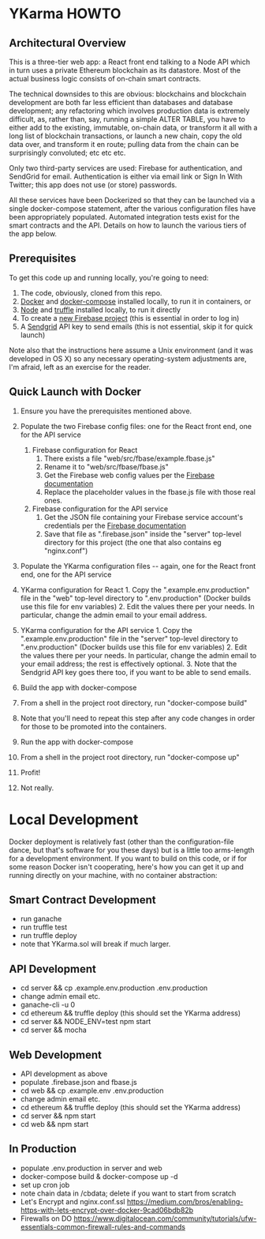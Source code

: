 
YKarma HOWTO
============

Architectural Overview
----------------------

This is a three-tier web app: a React front end talking to a Node API which in turn uses a private Ethereum blockchain as its datastore.
Most of the actual business logic consists of on-chain smart contracts.

The technical downsides to this are obvious: blockchains and blockchain development are both far less efficient than databases and database
development; any refactoring which involves production data is extremely difficult, as, rather than, say, running a simple ALTER TABLE, you
have to either add to the existing, immutable, on-chain data, or transform it all with a long list of blockchain transactions, or launch a
new chain, copy the old data over, and transform it en route; pulling data from the chain can be surprisingly convoluted; etc etc etc.

Only two third-party services are used: Firebase for authentication, and SendGrid for email. Authentication is either via email link or
Sign In With Twitter; this app does not use (or store) passwords.

All these services have been Dockerized so that they can be launched via a single docker-compose statement, after the various configuration
files have been appropriately populated. Automated integration tests exist for the smart contracts and the API. Details on how to launch
the various tiers of the app below.


Prerequisites
-------------

To get this code up and running locally, you're going to need:
1. The code, obviously, cloned from this repo.
2. [Docker](https://docs.docker.com/install/) and [docker-compose](https://docs.docker.com/compose/install/) installed locally, to run it in containers, or
3. [Node](https://nodejs.org/en/) and [truffle](https://truffleframework.com/) installed locally, to run it directly
4. To create a [new Firebase project](https://console.firebase.google.com/) (this is essential in order to log in)
5. A [Sendgrid](https://signup.sendgrid.com/) API key to send emails (this is not essential, skip it for quick launch)

Note also that the instructions here assume a Unix environment (and it was developed in OS X) so any necessary
operating-system adjustments are, I'm afraid, left as an exercise for the reader.

Quick Launch with Docker
------------------------

1. Ensure you have the prerequisites mentioned above.

2. Populate the two Firebase config files: one for the React front end, one for the API service
    1. Firebase configuration for React
        1. There exists a file "web/src/fbase/example.fbase.js"
        2. Rename it to "web/src/fbase/fbase.js"
        3. Get the Firebase web config values per the [Firebase documentation](https://firebase.google.com/docs/web/setup)
        4. Replace the placeholder values in the fbase.js file with those real ones.
    2. Firebase configuration for the API service
        1. Get the JSON file containing your Firebase service account's credentials per the [Firebase documentation](https://firebase.google.com/docs/admin/setup)
        2. Save that file as ".firebase.json" inside the "server" top-level directory for this project (the one that also contains eg "nginx.conf")

3. Populate the YKarma configuration files -- again, one for the React front end, one for the API service
  1. YKarma configuration for React
    1. Copy the ".example.env.production" file in the "web" top-level directory to ".env.production" (Docker builds use this file for env variables)
    2. Edit the values there per your needs. In particular, change the admin email to your email address.
  1. YKarma configuration for the API service
    1. Copy the ".example.env.production" file in the "server" top-level directory to ".env.production" (Docker builds use this file for env variables)
    2. Edit the values there per your needs. In particular, change the admin email to your email address; the rest is effectively optional.
    3. Note that the Sendgrid API key goes there too, if you want to be able to send emails.

4. Build the app with docker-compose
  1. From a shell in the project root directory, run "docker-compose build"
  2. Note that you'll need to repeat this step after any code changes in order for those to be promoted into the containers.

5. Run the app with docker-compose
  1. From a shell in the project root directory, run "docker-compose up"

6. Profit!
  1. Not really.


Local Development
=================

Docker deployment is relatively fast (other than the configuration-file dance, but that's software for you these days)
but is a little too arms-length for a development environment. If you want to build on this code, or if for some reason
Docker isn't cooperating, here's how you can get it up and running directly on your machine, with no container abstraction:

Smart Contract Development
--------------------------
 - run ganache
 - run truffle test
 - run truffle deploy
 - note that YKarma.sol will break if much larger.

API Development
---------------
 - cd server && cp .example.env.production .env.production
 - change admin email etc.
 - ganache-cli -u 0
 - cd ethereum && truffle deploy (this should set the YKarma address)
 - cd server && NODE_ENV=test npm start
 - cd server && mocha


Web Development
---------------
 - API development as above
 - populate .firebase.json and fbase.js
 - cd web && cp .example.env .env.production
 - change admin email etc.
 - cd ethereum && truffle deploy (this should set the YKarma address)
 - cd server && npm start
 - cd web && npm start


In Production
-------------
 - populate .env.production in server and web
 - docker-compose build & docker-compose up -d
 - set up cron job
 - note chain data in /cbdata; delete if you want to start from scratch
 - Let's Encrypt and nginx.conf.ssl https://medium.com/bros/enabling-https-with-lets-encrypt-over-docker-9cad06bdb82b
 - Firewalls on DO https://www.digitalocean.com/community/tutorials/ufw-essentials-common-firewall-rules-and-commands
